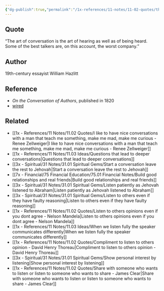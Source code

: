 ```yaml
---
{"dg-publish":true,"permalink":"/1x-references/11-notes/11-02-quotes/the-art-of-conversation-is-the-art-of-hearing-as-well-as-of-being-heard-some-of-the-best-talkers-are-on-this-account-the-worst-company-william-hazlitt/","title":"The art of conversation is the art of hearing as well as of being heard. Some of the best talkers are, on this account, the worst company - William Hazlitt","created":"2024-07-23T19:16:04.523+03:00","updated":"2024-07-23T21:25:57.978+03:00"}
---
```



## Quote

“The art of conversation is the art of hearing as well as of being heard. Some of the best talkers are, on this account, the worst company.”

## Author
19th-century essayist William Hazlitt

## Reference
- _On the Conversation of Authors_, published in 1820
- [wired](https://www.wired.com/story/the-science-of-having-a-great-conversation-research-social-connection/?category=fascinating_stories&position=4&scheduled_corpus_item_id=73458899-9c01-4b9f-871f-1acc17eecdef&sponsored=0&url=https%3A%2F%2Fwww.wired.com%2Fstory%2Fthe-science-of-having-a-great-conversation-research-social-connection%2F)

## Related
- [[1x - References/11 Notes/11.02 Quotes/I like to have nice conversations with a man that teach me something, make me mad, make me curious - Renee Zellweiger\|I like to have nice conversations with a man that teach me something, make me mad, make me curious - Renee Zellweiger]]
- [[1x - References/11 Notes/11.03 Ideas/Questions that lead to deeper conversations\|Questions that lead to deeper conversations]]
- [[3x - Spiritual/31 Notes/31.01 Spiritual Gems/Start a conversation leave the rest to Jehovah\|Start a conversation leave the rest to Jehovah]]
- [[7x - Financial/75 Financial Education/75.01 Financial Notes/Build good relationships and real friends\|Build good relationships and real friends]]
- [[3x - Spiritual/31 Notes/31.01 Spiritual Gems/Listen patiently as Jehovah listened to Abraham\|Listen patiently as Jehovah listened to Abraham]]
- [[3x - Spiritual/31 Notes/31.01 Spiritual Gems/Listen to others even if they have faulty reasoning\|Listen to others even if they have faulty reasoning]]
- [[1x - References/11 Notes/11.02 Quotes/Listen to others opinions even if you dont agree - Nelson Mandela\|Listen to others opinions even if you dont agree - Nelson Mandela]]
- [[1x - References/11 Notes/11.03 Ideas/When we listen fully the speaker communicates differently\|When we listen fully the speaker communicates differently]]
- [[1x - References/11 Notes/11.02 Quotes/Compliment to listen to others opinion - David Henry Thoreau\|Compliment to listen to others opinion - David Henry Thoreau]]
- [[3x - Spiritual/31 Notes/31.01 Spiritual Gems/Show personal interest by listening\|Show personal interest by listening]]
- [[1x - References/11 Notes/11.02 Quotes/Share with someone who wants to listen or listen to someone who wants to share - James Clear\|Share with someone who wants to listen or listen to someone who wants to share - James Clear]]